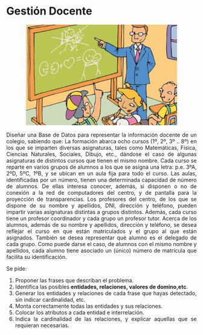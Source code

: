 <div align="justify">

# Gestión Docente

<div align="center">
<img src="img/docente.png" width="400px"/>
</div>

Diseñar una Base de Datos para representar la información docente de un colegio, sabiendo que:
La formación abarca ocho cursos (1º, 2º, 3º .. 8º) en los que se imparten diversas asignaturas, tales como Matemáticas, Física, Ciencias Naturales, Sociales, Dibujo, etc., dándose el caso de algunas asignaturas de distintos cursos que tienen el mismo nombre.
Cada curso se reparte en varios grupos de alumnos a los que se asigna una letra: p.e. 3ºA, 2ºD, 5ºC, 1ºB, y se ubican en un aula fija para todo el curso. Las aulas, identificadas por un número, tienen una determinada capacidad de número de alumnos. De ellas interesa conocer, además, si disponen o no de conexión a la red de computadores del centro, y de pantalla para la proyección de transparencias.
Los profesores del centro, de los que se dispone de su nombre y apellidos, DNI, dirección y teléfono, pueden impartir varias asignaturas distintas a grupos distintos. Además, cada curso tiene un profesor coordinador y cada grupo un profesor tutor.
Acerca de los alumnos, además de su nombre y apellidos, dirección y teléfono, se desea reflejar el curso en que están matriculados y el grupo al que están asignados. También se desea representar qué alumno es el delegado de cada grupo. Como puede darse el caso, de alumnos con el mismo nombre y apellidos, cada alumno tiene asociado un (único) número de matrícula que facilita su identificación.

Se pide:
1. Proponer las frases que describan el problema.
2. Identifica las posibles __entidades, relaciones, valores de domino,etc__.
3. Generar los entidades y relaciones de cada frase que hayas detectado, sin indicar cardinalidad, etc.
4. Monta correctamente todas las entidades y sus relaciones.
5. Colocar los atributos a cada entidad e interrelación.
6. Indica la cardinalidad de las relaciones, y explicar aquellas que se requieran necesarias.

<!--
<details>
      <summary>FRASES A TENER EN CUENTA</summary>

  Frases importantes:
  - La formación abarca ocho cursos (1º, 2º, 3º .. 8º) en los que se imparten diversas asignaturas, tales como Matemáticas, Física, Ciencias Naturales, Sociales, Dibujo, etc., dándose el caso de algunas asignaturas de distintos cursos que tienen el mismo nombre.
    > Nota: En un curso se imparte asignaturas, es decir (Curso impartir Asignatura)
  - Cada curso se reparte en varios grupos de alumnos a los que se asigna una letra: p.e. 3ºA, 2ºD, 5ºC, 1ºB, y se ubican en un aula fija para todo el curso. 
    > Nota: Cada curso consta de varios grupos, es decir (Curso constar Grupo ).
  - Cada curso tiene un profesor coordinador. 
    > Nota: Cada curso tiene un profesor que es su coordinador (Profesor coordinar Curso)
  - Cada grupo un profesor tutor .
    > Nota: Tal y como dice la frase (Profesor tutor Grupo).
  - Los profesores del centro, de los que se dispone de su nombre y apellidos, DNI, dirección y teléfono, pueden impartir varias asignaturas distintas a grupos distintos. 
    > Nota: Los profesores imparten asignaturas. (Profesor imparte Asignatura)  
  - Cada curso se reparte en varios grupos de alumnos a los que se asigna una letra: p.e. 3ºA, 2ºD, 5ºC, 1ºB, y se ubican en un aula fija para todo el curso.
    > Nota: Cada curso de ubica en un aula. (Curso ubicar Aula).
  - Acerca de los alumnos, además de su nombre y apellidos, dirección y teléfono, se desea reflejar el curso en que están matriculados y el grupo al que están asignados. 
    > Nota: Se desea reflejar sobre el alumno el curso sobre el que están matriculador. (Curso matricular Alumno).
  - También se desea representar qué alumno es el delegado de cada grupo.
    > Nota: Se desea conocer el delegado del curso. En este caso se puede representar de dos formas diferentes.
    - Opción 1: Alumno es delegado Alumno.
    - Opción 2: Curso deleago Alumno.
  </br>
</details>

<details>
      <summary>PASO 2</summary>
  </br>
  <img src="img/docente.drawio.png">
  </br>
   </br>
</details>

<details>
      <summary> PASO 3</summary>
  </br>
  <img src="img/docente.drawio.png">
  </br>
   </br>
</details>

<details>
      <summary>SOLUCION</summary>
  </br>
  <img src="img/docente.drawio.png">
  </br>
   </br>
</details>

<details>
      <summary>SOLUCION B</summary>
  </br>
  <img src="img/docente.drawio.png">
  </br>
   </br>
</details>
-->
</div>